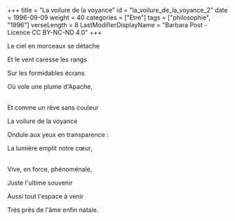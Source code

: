 +++
title = "La voilure de la voyance"
id = "la_voilure_de_la_voyance_2"
date = 1996-09-09
weight = 40
categories = ["Etre"]
tags = ["philosophie", "1996"]
verseLength = 8
LastModifierDisplayName = "Barbara Post - Licence CC BY-NC-ND 4.0"
+++

Le ciel en morceaux se détache

Et le vent caresse les rangs

Sur les formidables écrans

Où vole une plume d'Apache,

 \
Et comme un rêve sans couleur

La voilure de la voyance

Ondule aux yeux en transparence :

La lumière emplit notre cœur,

 \
Vive, en force, phénoménale,

Juste l'ultime souvenir

Aussi tout l'espace à venir

Très près de l'âme enfin natale.
